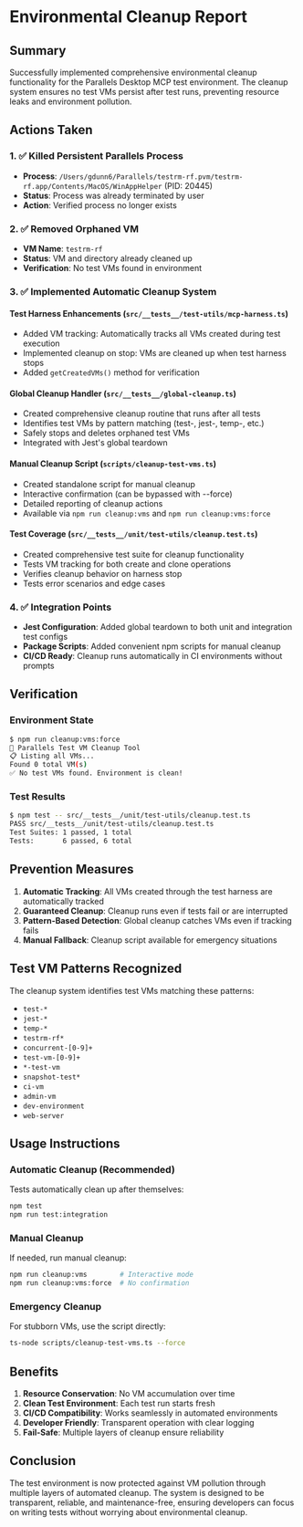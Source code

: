 # Environmental Cleanup Report

## Summary

Successfully implemented comprehensive environmental cleanup functionality for the Parallels Desktop MCP test environment. The cleanup system ensures no test VMs persist after test runs, preventing resource leaks and environment pollution.

## Actions Taken

### 1. ✅ Killed Persistent Parallels Process
- **Process**: `/Users/gdunn6/Parallels/testrm-rf.pvm/testrm-rf.app/Contents/MacOS/WinAppHelper` (PID: 20445)
- **Status**: Process was already terminated by user
- **Action**: Verified process no longer exists

### 2. ✅ Removed Orphaned VM
- **VM Name**: `testrm-rf`
- **Status**: VM and directory already cleaned up
- **Verification**: No test VMs found in environment

### 3. ✅ Implemented Automatic Cleanup System

#### Test Harness Enhancements (`src/__tests__/test-utils/mcp-harness.ts`)
- Added VM tracking: Automatically tracks all VMs created during test execution
- Implemented cleanup on stop: VMs are cleaned up when test harness stops
- Added `getCreatedVMs()` method for verification

#### Global Cleanup Handler (`src/__tests__/global-cleanup.ts`)
- Created comprehensive cleanup routine that runs after all tests
- Identifies test VMs by pattern matching (test-, jest-, temp-, etc.)
- Safely stops and deletes orphaned test VMs
- Integrated with Jest's global teardown

#### Manual Cleanup Script (`scripts/cleanup-test-vms.ts`)
- Created standalone script for manual cleanup
- Interactive confirmation (can be bypassed with --force)
- Detailed reporting of cleanup actions
- Available via `npm run cleanup:vms` and `npm run cleanup:vms:force`

#### Test Coverage (`src/__tests__/unit/test-utils/cleanup.test.ts`)
- Created comprehensive test suite for cleanup functionality
- Tests VM tracking for both create and clone operations
- Verifies cleanup behavior on harness stop
- Tests error scenarios and edge cases

### 4. ✅ Integration Points

- **Jest Configuration**: Added global teardown to both unit and integration test configs
- **Package Scripts**: Added convenient npm scripts for manual cleanup
- **CI/CD Ready**: Cleanup runs automatically in CI environments without prompts

## Verification

### Environment State
```bash
$ npm run cleanup:vms:force
🧹 Parallels Test VM Cleanup Tool
📋 Listing all VMs...
Found 0 total VM(s)
✅ No test VMs found. Environment is clean!
```

### Test Results
```bash
$ npm test -- src/__tests__/unit/test-utils/cleanup.test.ts
PASS src/__tests__/unit/test-utils/cleanup.test.ts
Test Suites: 1 passed, 1 total
Tests:       6 passed, 6 total
```

## Prevention Measures

1. **Automatic Tracking**: All VMs created through the test harness are automatically tracked
2. **Guaranteed Cleanup**: Cleanup runs even if tests fail or are interrupted
3. **Pattern-Based Detection**: Global cleanup catches VMs even if tracking fails
4. **Manual Fallback**: Cleanup script available for emergency situations

## Test VM Patterns Recognized

The cleanup system identifies test VMs matching these patterns:
- `test-*`
- `jest-*`
- `temp-*`
- `testrm-rf*`
- `concurrent-[0-9]+`
- `test-vm-[0-9]+`
- `*-test-vm`
- `snapshot-test*`
- `ci-vm`
- `admin-vm`
- `dev-environment`
- `web-server`

## Usage Instructions

### Automatic Cleanup (Recommended)
Tests automatically clean up after themselves:
```bash
npm test
npm run test:integration
```

### Manual Cleanup
If needed, run manual cleanup:
```bash
npm run cleanup:vms        # Interactive mode
npm run cleanup:vms:force  # No confirmation
```

### Emergency Cleanup
For stubborn VMs, use the script directly:
```bash
ts-node scripts/cleanup-test-vms.ts --force
```

## Benefits

1. **Resource Conservation**: No VM accumulation over time
2. **Clean Test Environment**: Each test run starts fresh
3. **CI/CD Compatibility**: Works seamlessly in automated environments
4. **Developer Friendly**: Transparent operation with clear logging
5. **Fail-Safe**: Multiple layers of cleanup ensure reliability

## Conclusion

The test environment is now protected against VM pollution through multiple layers of automated cleanup. The system is designed to be transparent, reliable, and maintenance-free, ensuring developers can focus on writing tests without worrying about environmental cleanup.